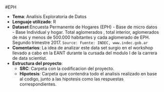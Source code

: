  #EPH
- **Tema**: Analisis Exploratoria de Datos
- **Lenguaje utilizado**: R
- **Dataset**:Encuesta Permanente de Hogares (EPH) - Base de micro datos - Base Individual y hogar. Total aglomerados , total interior, aglomerados de más y menos de 500.000 habitantes y cada aglomerado de EPH. Segundo trimestre 2017. `Source: Fuente: INDEC, www.indec.gob.ar`
- **Comentarios**: La idea de analizar este data set surgio en el workshop llevado a cabo en la EANT durante la cursada del modulo I de la carrera de data scientist.
- **Estructura del proyecto**:
  - **SRC**: Carpeta con la codificacion del proyecto.
  - **Hipotesis**: Carpeta que contendra todo el analisis realizado en base al codigo, junto a las hipotesis como las respuestas               correspondientes.
  
